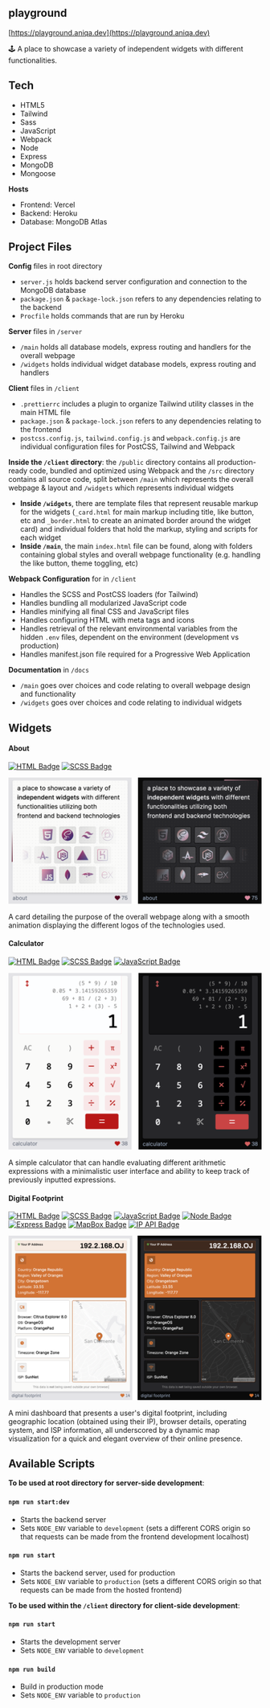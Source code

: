 ## playground

[https://playground.aniqa.dev](https://playground.aniqa.dev)

🕹️ A place to showcase a variety of independent widgets with different functionalities.

## Tech

- HTML5
- Tailwind
- Sass
- JavaScript
- Webpack
- Node
- Express
- MongoDB
- Mongoose

**Hosts**

- Frontend: Vercel
- Backend: Heroku
- Database: MongoDB Atlas

## Project Files

**Config** files in root directory

- `server.js` holds backend server configuration and connection to the MongoDB database
- `package.json` & `package-lock.json` refers to any dependencies relating to the backend
- `Procfile` holds commands that are run by Heroku

**Server** files in `/server`

- `/main` holds all database models, express routing and handlers for the overall webpage
- `/widgets` holds individual widget database models, express routing and handlers

**Client** files in `/client`

- `.prettierrc` includes a plugin to organize Tailwind utility classes in the main HTML file
- `package.json` & `package-lock.json` refers to any dependencies relating to the frontend
- `postcss.config.js`, `tailwind.config.js` and `webpack.config.js` are individual configuration files for PostCSS, Tailwind and Webpack

**Inside the `/client` directory**: the `/public` directory contains all production-ready code, bundled and optimized using Webpack and the `/src` directory contains all source code, split between `/main` which represents the overall webpage & layout and `/widgets` which represents individual widgets

- **Inside `/widgets`**, there are template files that represent reusable markup for the widgets (`_card.html` for main markup including title, like button, etc and `_border.html` to create an animated border around the widget card) and individual folders that hold the markup, styling and scripts for each widget
- **Inside `/main`**, the main `index.html` file can be found, along with folders containing global styles and overall webpage functionality (e.g. handling the like button, theme toggling, etc)

**Webpack Configuration** for in `/client`

- Handles the SCSS and PostCSS loaders (for Tailwind)
- Handles bundling all modularized JavaScript code
- Handles minifying all final CSS and JavaScript files
- Handles configuring HTML with meta tags and icons
- Handles retrieval of the relevant environmental variables from the hidden `.env` files, dependent on the environment (development vs production)
- Handles manifest.json file required for a Progressive Web Application

**Documentation** in `/docs`

- `/main` goes over choices and code relating to overall webpage design and functionality
- `/widgets` goes over choices and code relating to individual widgets

## Widgets

#### About

[![HTML Badge](https://img.shields.io/badge/HTML-703F77)](https://github.com/aniqatc/playground)
[![SCSS Badge](https://img.shields.io/badge/SCSS-703F77)](https://github.com/aniqatc/playground)


<a href="https://playground.aniqa.dev/"><img src="/docs/screenshots/widget-01.png"></a>

A card detailing the purpose of the overall webpage along with a smooth animation displaying the different logos of the technologies used.

#### Calculator

[![HTML Badge](https://img.shields.io/badge/HTML-B81717)](https://github.com/aniqatc/playground)
[![SCSS Badge](https://img.shields.io/badge/SCSS-B81717)](https://github.com/aniqatc/playground)
[![JavaScript Badge](https://img.shields.io/badge/JavaScript-B81717)](https://github.com/aniqatc/playground)


<a href="https://playground.aniqa.dev/"><img src="/docs/screenshots/widget-02.png"></a>

A simple calculator that can handle evaluating different arithmetic expressions with a minimalistic user interface and ability to keep track of previously inputted expressions.

#### Digital Footprint

[![HTML Badge](https://img.shields.io/badge/HTML-D27334)](https://github.com/aniqatc/playground)
[![SCSS Badge](https://img.shields.io/badge/SCSS-D27334)](https://github.com/aniqatc/playground)
[![JavaScript Badge](https://img.shields.io/badge/JavaScript-D27334)](https://github.com/aniqatc/playground)
[![Node Badge](https://img.shields.io/badge/Node-D27334)](https://github.com/aniqatc/playground)
[![Express Badge](https://img.shields.io/badge/Express-D27334)](https://github.com/aniqatc/playground)
[![MapBox Badge](https://img.shields.io/badge/MapBox-D27334)](https://github.com/aniqatc/playground)
[![IP API Badge](https://img.shields.io/badge/IP%20API-D27334)](https://github.com/aniqatc/playground)

<a href="https://playground.aniqa.dev/"><img src="/docs/screenshots/widget-03.png"></a>

A mini dashboard that presents a user's digital footprint, including geographic location (obtained using their IP), browser details, operating system, and ISP information, all underscored by a dynamic map visualization for a quick and elegant overview of their online presence.

## Available Scripts

**To be used at root directory for server-side development**:

#### `npm run start:dev`

- Starts the backend server
- Sets `NODE_ENV` variable to `development` (sets a different CORS origin so that requests can be made from the frontend development localhost)

#### `npm run start`

- Starts the backend server, used for production
- Sets `NODE_ENV` variable to `production` (sets a different CORS origin so that requests can be made from the hosted frontend)

**To be used within the `/client` directory for client-side development**:

#### `npm run start`

- Starts the development server
- Sets `NODE_ENV` variable to `development`

#### `npm run build`

- Build in production mode
- Sets `NODE_ENV` variable to `production`
